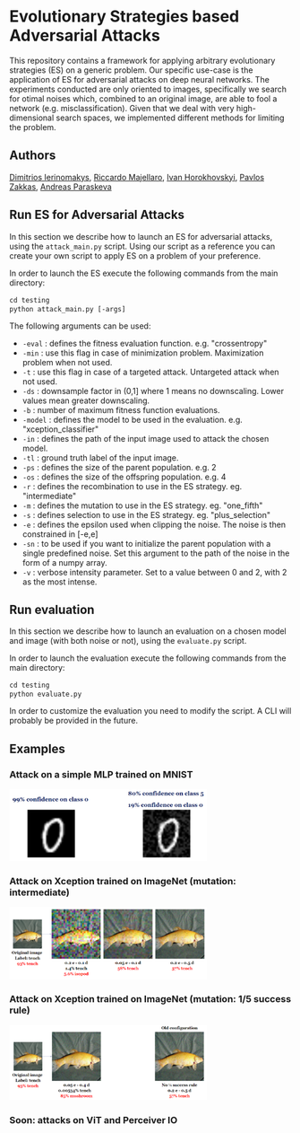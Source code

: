 # Evolutionary Strategies based Adversarial Attacks
This repository contains a framework for applying arbitrary evolutionary strategies (ES) on a generic problem. Our specific use-case is the application of ES for adversarial attacks on deep neural networks. The experiments conducted are only oriented to images, specifically we search for otimal noises which, combined to an original image, are able to fool a network (e.g. misclassification).  Given that we deal with very high-dimensional search spaces, we implemented different methods for limiting the problem.


## Authors
<a href="https://github.com/OhGreat">Dimitrios Ierinomakys</a>, <a href="https://github.com/riccardomajellaro">Riccardo Majellaro</a>, <a href="https://github.com/doctorblinch">Ivan Horokhovskyi</a>, <a href="https://github.com/pavlosZakkas">Pavlos Zakkas</a>, <a href="https://www.linkedin.com/in/andreas-paraskeva-2053141a3/">Andreas Paraskeva</a>

## Run ES for Adversarial Attacks
In this section we describe how to launch an ES for adversarial attacks, using the `attack_main.py` script. Using our script as a reference you can create your own script to apply ES on a problem of your preference.

In order to launch the ES execute the following commands from the main directory:
```
cd testing
python attack_main.py [-args]  
```
The following arguments can be used:
- `-eval` : defines the fitness evaluation function. e.g. "crossentropy"
- `-min` : use this flag in case of minimization problem. Maximization problem when not used.
- `-t` : use this flag in case of a targeted attack. Untargeted attack when not used.
- `-ds` : downsample factor in (0,1] where 1 means no downscaling. Lower values mean greater downscaling.
- `-b` : number of maximum fitness function evaluations.
- `-model` : defines the model to be used in the evaluation. e.g. "xception_classifier"
- `-in` : defines the path of the input image used to attack the chosen model.
- `-tl` : ground truth label of the input image.
- `-ps` : defines the size of the parent population. e.g. 2
- `-os` : defines the size of the offspring population. e.g. 4
- `-r` : defines the recombination to use in the ES strategy. eg. "intermediate"
- `-m` : defines the mutation to use in the ES strategy. eg. "one_fifth"
- `-s` : defines selection to use in the ES strategy. eg. "plus_selection"
- `-e` :  defines the epsilon used when clipping the noise. The noise is then constrained in [-e,e]
- `-sn` : to be used if you want to initialize the parent population with a single predefined noise. Set this argument to the path of the noise in the form of a numpy array.
- `-v` : verbose intensity parameter. Set to a value between 0 and 2, with 2 as the most intense.

## Run evaluation
In this section we describe how to launch an evaluation on a chosen model and image (with both noise or not), using the `evaluate.py` script.

In order to launch the evaluation execute the following commands from the main directory:
```
cd testing
python evaluate.py
```

In order to customize the evaluation you need to modify the script. A CLI will probably be provided in the future.


## Examples
### Attack on a simple MLP trained on MNIST
<img src="https://github.com/OhGreat/ES_Adversarial_Attacks/blob/main/images/mnist_example.png" width="70%" />

### Attack on Xception trained on ImageNet (mutation: intermediate)
<img src="https://github.com/OhGreat/ES_Adversarial_Attacks/blob/main/images/xception_ind_example.png" width="70%" />

### Attack on Xception trained on ImageNet (mutation: 1/5 success rule)
<img src="https://github.com/OhGreat/ES_Adversarial_Attacks/blob/main/images/xception_onefifth_example.png" width="70%" />

### Soon: attacks on ViT and Perceiver IO
